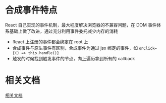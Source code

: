 # 合成事件特点

React 自己实现的事件机制，最大程度解决浏览器的不兼容问题，在 DOM 事件体系基础上做了改进，通过充分利用事件委托减少内存的消耗

- React 上注册的事件都会绑定在 root 上
- 合成事件与原生事件有区别，合成事件为通过 jsx 绑定的事件，如 `onClick={() => this.handle()}`
- 触发的时候找到触发事件的节点，向上遍历拿到所有的 callback

# 相关文档

[相关文档](https://juejin.cn/post/6844903988794671117)
